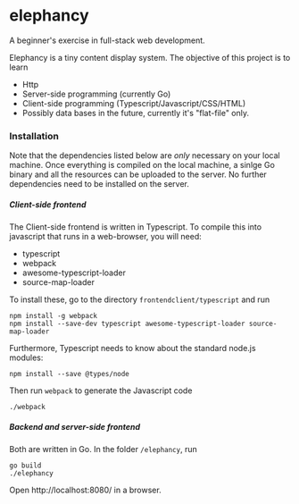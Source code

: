# elephancy

A beginner's exercise in full-stack web development.

Elephancy is a tiny content display system. The objective of this project is
to learn

* Http
* Server-side programming (currently Go)
* Client-side programming (Typescript/Javascript/CSS/HTML)
* Possibly data bases in the future, currently it's "flat-file" only.

### Installation

Note that the dependencies listed below are *only* necessary on your local 
machine. Once everything is compiled on the local machine, a sinlge Go 
binary and all the resources can be uploaded to the server. No further 
dependencies need to be installed on the server.

##### Client-side frontend

The Client-side frontend is written in Typescript. To compile this into javascript that runs in a web-browser, you will need:

- typescript
- webpack
- awesome-typescript-loader
- source-map-loader

To install these, go to the directory `frontendclient/typescript` and run

```
npm install -g webpack  
npm install --save-dev typescript awesome-typescript-loader source-map-loader
```

Furthermore, Typescript needs to know about the standard node.js modules:

```
npm install --save @types/node
```

Then run `webpack` to generate the Javascript code

```
./webpack
```

##### Backend and server-side frontend

Both are written in Go. In the folder `/elephancy`, run

```
go build
./elephancy
```

Open http://localhost:8080/ in a browser.


